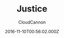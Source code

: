 ---
title: Justice
github: https://github.com/CloudCannon/justice-jekyll-template
demo: https://grey-grouse.cloudvent.net/
author: CloudCannon
ssg:
  - Jekyll
cms:
  - No Cms
date: 2016-11-10T00:56:02.000Z
description: ':office: Law firm themed business template for Jekyll'
stale: false
---